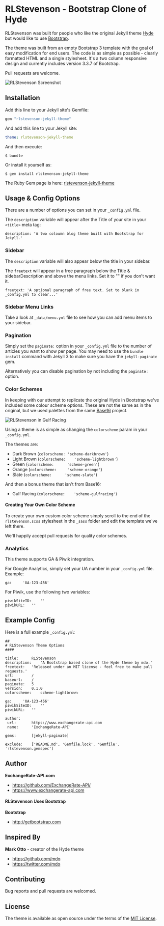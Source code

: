 # RLStevenson - Bootstrap Clone of Hyde

RLStevenson was built for people who like the original Jekyll theme [Hyde](https://github.com/poole/hyde) but would like to use [Bootstrap](http://getbootstrap.com).

The theme was built from an empty Bootstrap 3 template with the goal of easy modification for end users. The code is as simple as possible - clearly formatted HTML and a single stylesheet. It's a two column responsive design and currently includes version 3.3.7 of Bootstrap.

Pull requests are welcome.

![RLStevenson Screenshot](http://i.imgur.com/yLkV7Ws.png)

## Installation

Add this line to your Jekyll site's Gemfile:

```ruby
gem "rlstevenson-jekyll-theme"
```

And add this line to your Jekyll site:

```yaml
theme: rlstevenson-jekyll-theme
```

And then execute:

    $ bundle

Or install it yourself as:

    $ gem install rlstevenson-jekyll-theme

The Ruby Gem page is here: [rlstevenson-jekyll-theme](https://rubygems.org/gems/rlstevenson-for-jekyll)

## Usage & Config Options

There are a number of options you can set in your `_config.yml` file.

The `description` variable will appear after the Title of your site in your `<title>` meta tag:

	description: 'A two coloumn blog theme built with Bootstrap for Jekyll.'

### Sidebar

The `description` variable will also appear below the title in your sidebar.

The `freetext` will appear in a free paragraph below the Title & sidebarDescription and above the menu links. Set it to "" if you don't want it.

	freetext: 'A optional paragraph of free text. Set to blank in _config.yml to clear...'

### Sidebar Menu Links

Take a look at `_data/menu.yml` file to see how you can add menu items to your sidebar.

### Pagination

Simply set the `paginate:` option in your `_config.yml` file to the number of articles you want to show per page. You may need to use the `bundle install` command with Jekyll 3 to make sure you have the `jekyll-paginate` gem.

Alternatively you can disable pagination by not including the `paginate:` option.

### Color Schemes

In keeping with our attempt to replicate the original Hyde in Bootstrap we've included some colour scheme options. These are not the same as in the original, but we used palettes from the same [Base16](https://github.com/chriskempson/base16) project.

![RLStevenson in Gulf Racing](http://i.imgur.com/ktfByqp.png)

Using a theme is as simple as changing the `colorscheme` param in your `_config.yml`.

The themes are:

- Dark Brown (`colorscheme:	'scheme-darkbrown'`)
- Light Brown (`colorscheme:	'scheme-lightbrown'`)
- Green (`colorscheme:		'scheme-green'`)
- Orange (`colorscheme:		'scheme-orange'`)
- Slate (`colorscheme:		'scheme-slate'`)

And then a bonus theme that isn't from Base16:

- Gulf Racing (`colorscheme:	'scheme-gulfracing'`)

#### Creating Your Own Color Scheme

To create your own custom color scheme simply scroll to the end of the `rlstevenson.scss` stylesheet in the `_sass` folder and edit the template we've left there.

We'll happily accept pull requests for quality color schemes.

### Analytics

This theme supports GA & Piwik integration.

For Google Analytics, simply set your UA number in your `_config.yml` file. Example:

	ga:		'UA-123-456'

For Piwik, use the following two variables:

	piwikSiteID:	''
	piwikURL:	''

## Example Config

Here is a full example `_config.yml`:

	##
	# RLStevenson Theme Options
	####

	title:		RLStevenson
	description:	'A Bootstrap based clone of the Hyde theme by mdo.'
	freetext:	'Released under an MIT license - feel free to make pull requests.'
	url:		/
	baseurl:	/
	paginate:	5
	version:	0.1.0
	colorscheme:	scheme-lightbrown

	ga:		'UA-123-456'
	piwikSiteID:	''
	piwikURL:	''

	author:
	 url:		https://www.exchangerate-api.com
	 name:		'ExchangeRate-API'

	gems:		[jekyll-paginate]

	exclude:	['README.md', 'Gemfile.lock', 'Gemfile', 'rlstevenson.gemspec']


## Author

**ExchangeRate-API.com**

- <https://github.com/ExchangeRate-API/>
- <https://www.exchangerate-api.com>

#### RLStevenson Uses Bootstrap

**Bootstrap**

 - <http://getbootstrap.com>


## Inspired By

**Mark Otto** - creator of the Hyde theme

- <https://github.com/mdo>
- <https://twitter.com/mdo>


## Contributing

Bug reports and pull requests are welcomed.


## License

The theme is available as open source under the terms of the [MIT License](http://opensource.org/licenses/MIT).